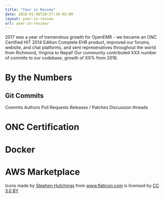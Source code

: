 ```yaml
---
title: "Year in Review"
date: 2018-01-06T20:57:39-05:00
layout: year-in-review
url: year-in-review/
---
```


2017 was a year of tremendous growth for OpenEMR - we became an ONC Certified HIT 2014 Edition Complete EHR product, improved our forums, website, and chat platforms, and sent represenatives throughout the world from Richmond, Virginia to Nepal! Our community contributed XXX number of commits to our codebase, growth of XX% from 2016.

# By the Numbers

## Git Commits 
Commits
Authors
Pull Requests
Releases / Patches
Discussion threads

# ONC Certification

# Docker

# AWS Marketplace


<div>Icons made by <a href="https://www.flaticon.com/authors/stephen-hutchings" title="Stephen Hutchings">Stephen Hutchings</a> from <a href="https://www.flaticon.com/" title="Flaticon">www.flaticon.com</a> is licensed by <a href="http://creativecommons.org/licenses/by/3.0/" title="Creative Commons BY 3.0" target="_blank">CC 3.0 BY</a></div>

